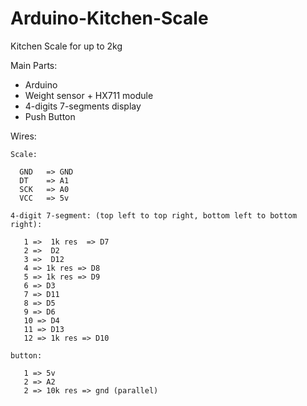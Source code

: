 # Arduino-Kitchen-Scale
Kitchen Scale for up to 2kg

Main Parts:

  * Arduino
  * Weight sensor + HX711 module
  * 4-digits 7-segments display
  * Push Button
  
  Wires:
  
    Scale:
    
      GND   => GND
      DT    => A1
      SCK   => A0
      VCC   => 5v
      
    4-digit 7-segment: (top left to top right, bottom left to bottom right):
    
       1 =>  1k res  => D7
       2 =>  D2
       3 =>  D12
       4 => 1k res => D8
       5 => 1k res => D9
       6 => D3
       7 => D11
       8 => D5
       9 => D6
       10 => D4
       11 => D13
       12 => 1k res => D10
       
    button:
    
       1 => 5v
       2 => A2
       2 => 10k res => gnd (parallel)
